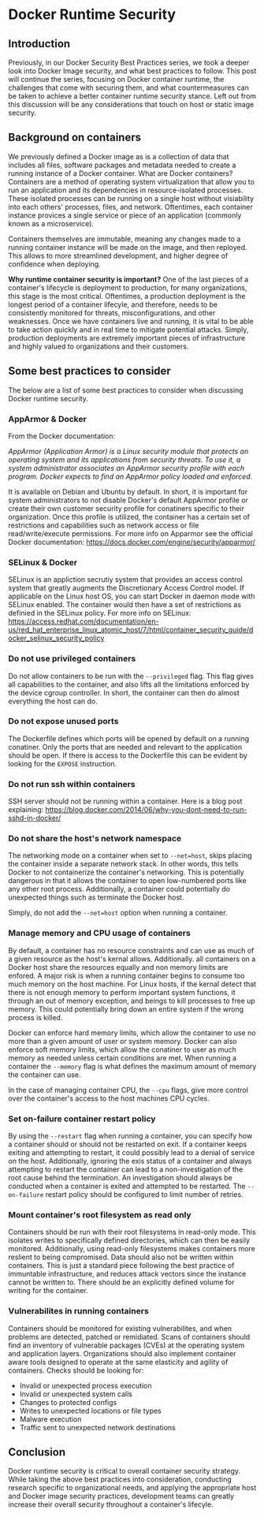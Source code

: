 # Docker Runtime Security

## Introduction

Previously, in our Docker Security Best Practices series, we took a deeper look into Docker Image security, and what best practices to follow. This post will continue the series, focusing on Docker container runtime, the challenges that come with securing them, and what countermeasures can be taken to achieve a better container runtime security stance. Left out from this discussion will be any considerations that touch on host or static image security.

## Background on containers

We previously defined a Docker image as is a collection of data that includes all files, software packages and metadata needed to create a running instance of a Docker container. What are Docker containers? Containers are a method of operating system virtualization that allow you to run an application and its dependencies in resource-isolated processes. These isolated processes can be running on a single host without visiability into each others' processes, files, and network. Oftentimes, each container instance provices a single service or piece of an application (commonly known as a microservice). 

Containers themselves are immutable, meaning any changes made to a running container instance will be made on the image, and then reployed. This allows to more streamlined development, and higher degree of confidence when deploying. 

**Why runtime container security is important?** One of the last pieces of a container's lifecycle is deployment to production, for many organizations, this stage is the most critical. Oftentimes, a production deployment is the longest period of a container lifecyle, and therefore, needs to be consistently monitored for threats, misconfigurations, and other weaknesses. Once we have containers live and running, it is vital to be able to take action quickly and in real time to mitigate potential attacks. Simply, production deployments are extremely important pieces of infrastructure and highly valued to organizations and their customers. 

## Some best practices to consider

The below are a list of some best practices to consider when discussing Docker runtime security. 

### AppArmor & Docker

From the Docker documentation: 

*AppArmor (Application Armor) is a Linux security module that protects an operating system and its applications from security threats. To use it, a system administrator associates an AppArmor security profile with each program. Docker expects to find an AppArmor policy loaded and enforced.*

It is available on Debian and Ubuntu by default. In short, it is important for system administrators to not disable Docker's default AppArmor profile or create their own customer security profile for conatiners specific to their organization. Once this profile is utilized, the container has a certain set of restrictions and capabilities such as network access or file read/write/execute permissions. For more info on Apparmor see the official Docker documentation: https://docs.docker.com/engine/security/apparmor/

### SELinux & Docker

SELinux is an appliction secrutiy system that provides an access control system that greatly augments the Discretionary Access Control model. If applicable on the Linux host OS, you can start Docker in daemon mode with SELinux enabled. The container would then have a set of restrictions as definied in the SELinux policy. For more info on SELinux: https://access.redhat.com/documentation/en-us/red_hat_enterprise_linux_atomic_host/7/html/container_security_guide/docker_selinux_security_policy

### Do not use privileged containers

Do not allow containers to be run with the `--privileged` flag. This flag gives all capabilities to the container, and also lifts all the limitations enforced by the device cgroup controller. In short, the container can then do almost everything the host can do. 

### Do not expose unused ports

The Dockerfile defines which ports will be opened by default on a running conatiner. Only the ports that are needed and relevant to the application should be open. If there is access to the Dockerfile this can be evident by looking for the `EXPOSE` instruction. 

### Do not run ssh within containers

SSH server should not be running within a container. Here is a blog post explaining: https://blog.docker.com/2014/06/why-you-dont-need-to-run-sshd-in-docker/

### Do not share the host's network namespace

The networking mode on a container when set to `--net=host`, skips placing the container inside a separate network stack. In other words, this tells Docker to not containerize the container's networking. This is potentially dangerous in that it allows the container to open low-numbered ports like any other root process. Additionally, a container could potentially do unexpected things such as terminate the Docker host. 

Simply, do not add the `--net=host` option when running a container. 

### Manage memory and CPU usage of containers 

By default, a container has no resource constraints and can use as much of a given resource as the host's kernal allows. Additionally. all containers on a Docker host share the resources equally and non memory limits are enfored. A major risk is when a running container begins to consume too much memory on the host machine. For Linux hosts, if the kernal detect that there is not enough memory to perform important system functions, it through an out of memory exception, and beings to kill processes to free up memory. This could potentially bring down an entire system if the wrong process is killed. 

Docker can enforce hard memory limits, which allow the container to use no more than a given amount of user or system memory. Docker can also enforce soft memory limits, which allow the conatiner to user as much memory as needed unless certain conditions are met. When running a container the `--memory` flag is what defines the maximum amount of memory the container can use. 

In the case of managing container CPU, the `--cpu` flags, give more control over the container's access to the host machines CPU cycles.

### Set on-failure container restart policy

By using the `--restart` flag when running a container, you can specify how a container should or should not be restarted on exit. If a container keeps exiting and attempting to restart, it could possibly lead to a denial of service on the host. Additionally, ignoring the exis status of a container and always attempting to restart the container can lead to a non-investigation of the root cause behind the termination. An investigation should always be conducted when a container is exited and attempted to be restarted. The `--on-failure` restart policy should be configured to limit number of retries. 

### Mount container's root filesystem as read only

Containers should be run with their root filesystems in read-only mode. This isolates writes to specifically defined directories, which can then be easily monitored. Additionally, using read-only filesystems makes containers more reslient to being compromised. Data should also not be written within containers. This is just a standard piece following the best practice of immuntable infrastructure, and reduces attack vectors since the instance cannot be written to. There should be an explicitly defined volume for writing for the container. 

### Vulnerabilites in running containers

Containers should be monitored for existing vulnerabilites, and when problems are detected, patched or remidiated. Scans of containers should find an inventory of vulnerable packages (CVEs) at the operating system and application layers. Organizations should also implement container aware tools designed to operate at the same elasticity and agility of containers. Checks should be looking for: 

- Invalid or unexpected process execution
- Invalid or unexpected system calls
- Changes to protected configs
- Writes to unexpected locations or file types
- Malware execution
- Traffic sent to unexpected network destinations

## Conclusion

Docker runtime security is critical to overall container security strategy. While taking the above best practices into consideration, conducting research specific to organizational needs, and applying the appropriate host and Docker image security practices, development teams can greatly increase their overall security throughout a container's lifecyle. 